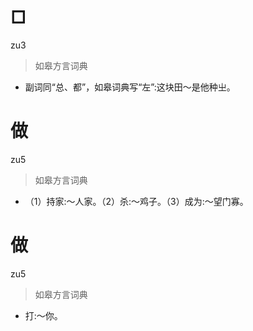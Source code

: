 # □
zu3
> 如皋方言词典
- 副词同“总、都”，如皋词典写“左”:这块田～是他种㞢。

# 做
zu5
> 如皋方言词典
- （1）持家:～人家。（2）杀:～鸡子。（3）成为:～望门寡。

# 做
zu5
> 如皋方言词典
- 打:～你。
